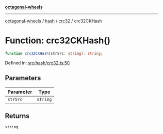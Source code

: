 [**octagonal-wheels**](../../../README.md)

***

[octagonal-wheels](../../../modules.md) / [hash](../../README.md) / [crc32](../README.md) / crc32CKHash

# Function: crc32CKHash()

```ts
function crc32CKHash(strSrc: string): string;
```

Defined in: [src/hash/crc32.ts:50](https://github.com/vrtmrz/octagonal-wheels/blob/main/src/hash/crc32.ts#L50)

## Parameters

| Parameter | Type |
| ------ | ------ |
| `strSrc` | `string` |

## Returns

`string`
